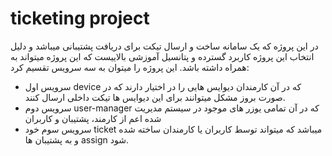 # ticketing project
در این پروژه که یک سامانه ساخت و ارسال تیکت برای دریافت پشتیبانی میباشد و دلیل انتخاب این پروژه کاربرد گسترده و پتانسیل آموزشی بالاییست که این پروژه میتواند به همراه داشته باشد.
این پروژه را میتوان به سه سرویس تقسیم کرد:
<ul>
  <li> سرویس اول device که در آن کارمندان دیوایس هایی را در اختیار دارند که در صورت بروز مشکل میتوانند برای این دیوایس ها تیکت داخلی ارسال کنند. </li>
  <li>   سرویس دوم user-manager که در آن تمامی یوزر های موجود در سیستم مدیریت شده اعم از کارمند، پشتیبان و کاربران </li>
  <li> سرویس سوم خود ticket میباشد که میتواند توسط کاربران یا کارمندان ساخته شده و به پشتیبان ها assign شود. </li>
</ul>
  
  
